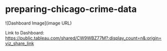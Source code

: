 # preparing-chicago-crime-data
 
![Dashboard Image](image URL)

Link to Dashboard: https://public.tableau.com/shared/CW9WBZ77M?:display_count=n&:origin=viz_share_link

